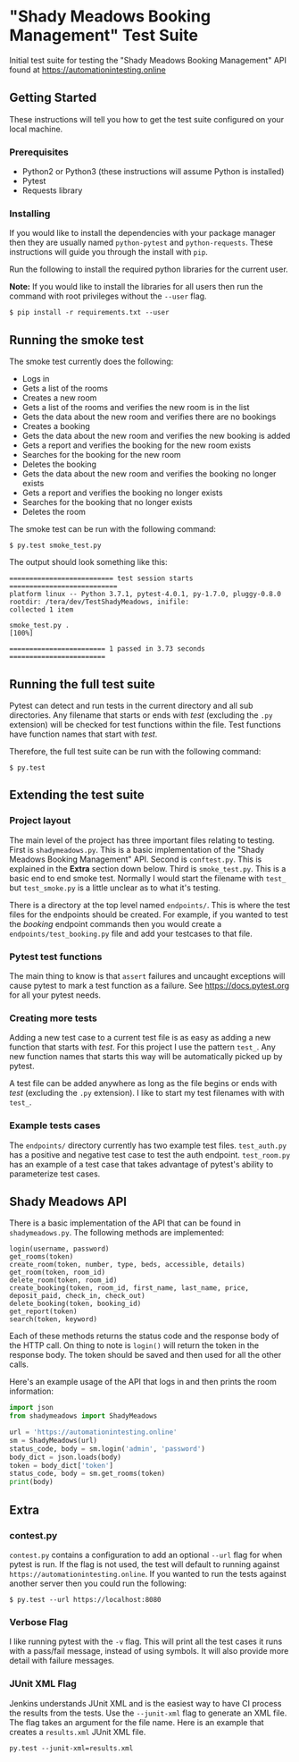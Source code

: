 # "Shady Meadows Booking Management" Test Suite

Initial test suite for testing the "Shady Meadows Booking Management" API found at https://automationintesting.online

## Getting Started

These instructions will tell you how to get the test suite configured on your local machine.

### Prerequisites

* Python2 or Python3 (these instructions will assume Python is installed)
* Pytest
* Requests library

### Installing

If you would like to install the dependencies with your package manager then they are usually named `python-pytest` and `python-requests`. These instructions will guide you through the install with `pip`.

Run the following to install the required python libraries for the current user.

**Note:** If you would like to install the libraries for all users then run the command with root privileges without the `--user` flag.

```
$ pip install -r requirements.txt --user
```

## Running the smoke test

The smoke test currently does the following:
* Logs in
* Gets a list of the rooms
* Creates a new room
* Gets a list of the rooms and verifies the new room is in the list
* Gets the data about the new room and verifies there are no bookings
* Creates a booking
* Gets the data about the new room and verifies the new booking is added
* Gets a report and verifies the booking for the new room exists
* Searches for the booking for the new room
* Deletes the booking
* Gets the data about the new room and verifies the booking no longer exists
* Gets a report and verifies the booking no longer exists
* Searches for the booking that no longer exists
* Deletes the room

The smoke test can be run with the following command:

```
$ py.test smoke_test.py
```

The output should look something like this:

```
========================== test session starts ===========================
platform linux -- Python 3.7.1, pytest-4.0.1, py-1.7.0, pluggy-0.8.0
rootdir: /tera/dev/TestShadyMeadows, inifile:
collected 1 item                                                         

smoke_test.py .                                                    [100%]

======================== 1 passed in 3.73 seconds ========================
```

## Running the full test suite

Pytest can detect and run tests in the current directory and all sub directories. Any filename that starts or ends with *test* (excluding the `.py` extension) will be checked for test functions within the file. Test functions have function names that start with *test*.

Therefore, the full test suite can be run with the following command:
```
$ py.test
```

## Extending the test suite

### Project layout

The main level of the project has three important files relating to testing. First is `shadymeadows.py`. This is a basic implementation of the "Shady Meadows Booking Management" API. Second is `conftest.py`. This is explained in the **Extra** section down below. Third is `smoke_test.py`. This is a basic end to end smoke test. Normally I would start the filename with `test_` but `test_smoke.py` is a little unclear as to what it's testing.

There is a directory at the top level named `endpoints/`. This is where the test files for the endpoints should be created. For example, if you wanted to test the *booking* endpoint commands then you would create a `endpoints/test_booking.py` file and add your testcases to that file.

### Pytest test functions

The main thing to know is that `assert` failures and uncaught exceptions will cause pytest to mark a test function as a failure. See https://docs.pytest.org for all your pytest needs.

### Creating more tests

Adding a new test case to a current test file is as easy as adding a new function that starts with *test*. For this project I use the pattern `test_`.  Any new function names that starts this way will be automatically picked up by pytest.

A test file can be added anywhere as long as the file begins or ends with *test* (excluding the `.py` extension). I like to start my test filenames with with `test_`.

### Example tests cases

The `endpoints/` directory currently has two example test files. `test_auth.py` has a positive and negative test case to test the auth endpoint. `test_room.py` has an example of a test case that takes advantage of pytest's ability to parameterize test cases.

## Shady Meadows API

There is a basic implementation of the API that can be found in `shadymeadows.py`. The following methods are implemented:
```
login(username, password)
get_rooms(token)
create_room(token, number, type, beds, accessible, details)
get_room(token, room_id)
delete_room(token, room_id)
create_booking(token, room_id, first_name, last_name, price, deposit_paid, check_in, check_out)
delete_booking(token, booking_id)
get_report(token)
search(token, keyword)
```

Each of these methods returns the status code and the response body of the HTTP call. On thing to note is `login()` will return the token in the response body. The token should be saved and then used for all the other calls.

Here's an example usage of the API that logs in and then prints the room information:

```python
import json
from shadymeadows import ShadyMeadows

url = 'https://automationintesting.online'
sm = ShadyMeadows(url)
status_code, body = sm.login('admin', 'password')
body_dict = json.loads(body)
token = body_dict['token']
status_code, body = sm.get_rooms(token)
print(body)
```

## Extra

### contest.py

`contest.py` contains a configuration to add an optional `--url` flag for when pytest is run. If the flag is not used, the test will default to running against `https://automationintesting.online`. If you wanted to run the tests against another server then you could run the following:

```
$ py.test --url https://localhost:8080
```

### Verbose Flag

I like running pytest with the `-v` flag. This will print all the test cases it runs with a pass/fail message, instead of using symbols. It will also provide more detail with failure messages.

### JUnit XML Flag

Jenkins understands JUnit XML and is the easiest way to have CI process the results from the tests. Use the `--junit-xml` flag to generate an XML file. The flag takes an argument for the file name. Here is an example that creates a `results.xml` JUnit XML file.

```
py.test --junit-xml=results.xml

```